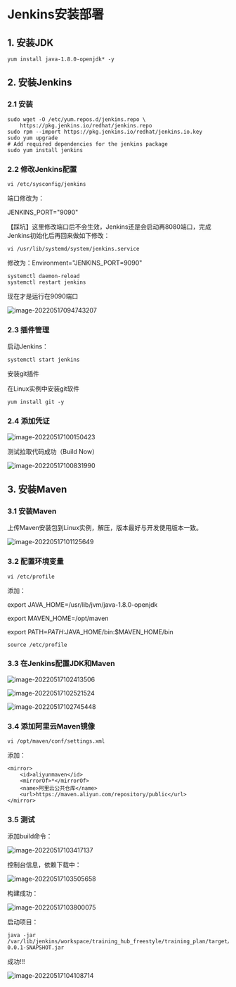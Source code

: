 # Jenkins安装部署

## 1. 安装JDK

``` 
yum install java-1.8.0-openjdk* -y
```



## 2. 安装Jenkins

### 2.1 安装

```
sudo wget -O /etc/yum.repos.d/jenkins.repo \
    https://pkg.jenkins.io/redhat/jenkins.repo
sudo rpm --import https://pkg.jenkins.io/redhat/jenkins.io.key
sudo yum upgrade
# Add required dependencies for the jenkins package
sudo yum install jenkins
```

### 2.2 修改Jenkins配置

```
vi /etc/sysconfig/jenkins
```

端口修改为：

JENKINS_PORT="9090"

【踩坑】这里修改端口后不会生效，Jenkins还是会启动再8080端口，完成Jenkins初始化后再回来做如下修改：

```
vi /usr/lib/systemd/system/jenkins.service
```

修改为：Environment="JENKINS_PORT=9090"

```
systemctl daemon-reload
systemctl restart jenkins
```

现在才是运行在9090端口

![image-20220517094743207](https://cdn.jsdelivr.net/gh/Brandoooon/myBlog/docs/CI/img/image-20220517094743207.png)

### 2.3 插件管理

启动Jenkins：

```
systemctl start jenkins
```

安装git插件

在Linux实例中安装git软件

```
yum install git -y
```



### 2.4 添加凭证

![image-20220517100150423](https://cdn.jsdelivr.net/gh/Brandoooon/myBlog/docs/CI/img/image-20220517100150423.png)

测试拉取代码成功（Build Now）

![image-20220517100831990](https://cdn.jsdelivr.net/gh/Brandoooon/myBlog/docs/CI/img/image-20220517100831990.png)

## 3. 安装Maven

### 3.1 安装Maven

上传Maven安装包到Linux实例，解压，版本最好与开发使用版本一致。

![image-20220517101125649](https://cdn.jsdelivr.net/gh/Brandoooon/myBlog/docs/CI/img/image-20220517101125649.png)

### 3.2 配置环境变量

```
vi /etc/profile
```

添加：

export JAVA_HOME=/usr/lib/jvm/java-1.8.0-openjdk

export MAVEN_HOME=/opt/maven

export PATH=$PATH:$JAVA_HOME/bin:$MAVEN_HOME/bin

```
source /etc/profile
```

### 3.3 在Jenkins配置JDK和Maven

![image-20220517102413506](https://cdn.jsdelivr.net/gh/Brandoooon/myBlog/docs/CI/img/image-20220517102413506.png)

![image-20220517102521524](https://cdn.jsdelivr.net/gh/Brandoooon/myBlog/docs/CI/img/image-20220517102521524.png)

![image-20220517102745448](https://cdn.jsdelivr.net/gh/Brandoooon/myBlog/docs/CI/img/image-20220517102745448.png)

### 3.4 添加阿里云Maven镜像

```
vi /opt/maven/conf/settings.xml
```

添加：

```
<mirror>
    <id>aliyunmaven</id>
    <mirrorOf>*</mirrorOf>
    <name>阿里云公共仓库</name>
    <url>https://maven.aliyun.com/repository/public</url>
</mirror>
```



### 3.5 测试

添加build命令：

![image-20220517103417137](https://cdn.jsdelivr.net/gh/Brandoooon/myBlog/docs/CI/img/image-20220517103417137.png)

控制台信息，依赖下载中：

![image-20220517103505658](https://cdn.jsdelivr.net/gh/Brandoooon/myBlog/docs/CI/img/image-20220517103505658.png)

构建成功：

![image-20220517103800075](https://cdn.jsdelivr.net/gh/Brandoooon/myBlog/docs/CI/img/image-20220517103800075.png)

启动项目：

```
java -jar /var/lib/jenkins/workspace/training_hub_freestyle/training_plan/target/training_plan-0.0.1-SNAPSHOT.jar
```

成功!!!

![image-20220517104108714](https://cdn.jsdelivr.net/gh/Brandoooon/myBlog/docs/CI/img/image-20220517104108714.png)